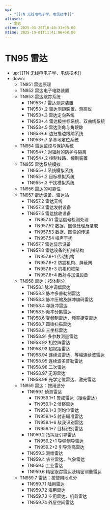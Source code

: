 ```yaml
---
up:
  - "[[TN 无线电电子学、电信技术]]"
aliases:
  - 雷达
ctime: 2025-03-25T10:40:31+08:00
mtime: 2025-10-01T11:41:06+08:00
---
```


# TN95 雷达

- up: [[TN 无线电电子学、电信技术]]
- down:	
	- TN951 雷达原理
	- TN952 雷达电子电路装置
	- TN953 雷达跟踪系统
		- TN953+.1 雷达测速装置
		- TN953+.2 雷达测距装置、测高仪
		- TN953+.3 雷达定向系统
		- TN953+.4 雷达极坐标系统、双曲线系统
		- TN953+.5 雷达测角与角跟踪
		- TN953+.6 边扫描边跟踪系统
		- TN953+.7 多基地定位系统
	- TN954 雷达监控与保护系统
		- TN954+.1 对辐射的防护与隔离
		- TN954+.2 控制线路、控制装置
	- TN955 雷达系统模拟
		- TN955+.1 系统模拟系统
		- TN955+.2 目标模拟系统
		- TN955+.3 干扰模拟系统
	- TN956 雷达的可靠性
	- TN957 雷达设备、雷达站
		- TN957.2 雷达天线
		- TN957.3 雷达发射设备
		- TN957.5 雷达接收设备
			- TN957.51 雷达信号检测处理
			- TN957.52 数据、图像处理及录取
			- TN957.53 数据、图像的传递
			- TN957.54 噪声干扰
		- TN957.7 雷达显示设备
		- TN957.8 雷达设备的机械结构
			- TN957.8+1 传动机构
			- TN957.8+2 防震机构、屏蔽网
			- TN957.8+3 机柜和框架
			- TN957.8+4 散射与加温设备
	- TN958 雷达：按体制分
		- TN958.1 脉冲调幅雷达
		- TN958.2 脉冲多普勒制雷达
		- TN958.3 脉冲压缩及脉冲编码雷达
		- TN958.4 单脉冲雷达
		- TN958.5 频率分集雷达
		- TN958.6 变频制雷达、频率捷变雷达
		- TN958.7 圆锥扫描雷达
		- TN958.8 三坐标雷达
		- TN958.91 多参数测量雷达
		- TN958.92 相控阵雷达
		- TN958.93 超视距雷达
		- TN958.94 连续波雷达、等幅连续波雷达
		- TN958.95 连续波多普勒雷达
		- TN958.96 二次雷达
		- TN958.97 无源雷达
		- TN958.98 光学定位雷达、激光雷达
	- TN959 雷达：按用途分
		- TN959.1 侦测雷达
			- TN959.1+1 警戒雷达（搜索雷达）
			- TN959.1+2 侦察雷达
			- TN959.1+3 测炮位雷达
			- TN959.1+5 射击瞄准雷达
			- TN959.1+6 敌我识别雷达
			- TN959.1+7 目标识别雷达
		- TN959.2 指挥及引导雷达
			- TN959.2+1 导弹制导雷达
			- TN959.2+2 引导测高雷达
		- TN959.3 测绘雷达
		- TN959.4 农业雷达、气象雷达
		- TN959.5 工业雷达
		- TN959.6 精密跟踪雷达及精密测量雷达
	- TN959.7 雷达：按使用地点分
		- TN959.71 陆用雷达
		- TN959.72 海用雷达
		- TN959.73 空用雷达、机载雷达
		- TN959.74 外层空间雷达
		
